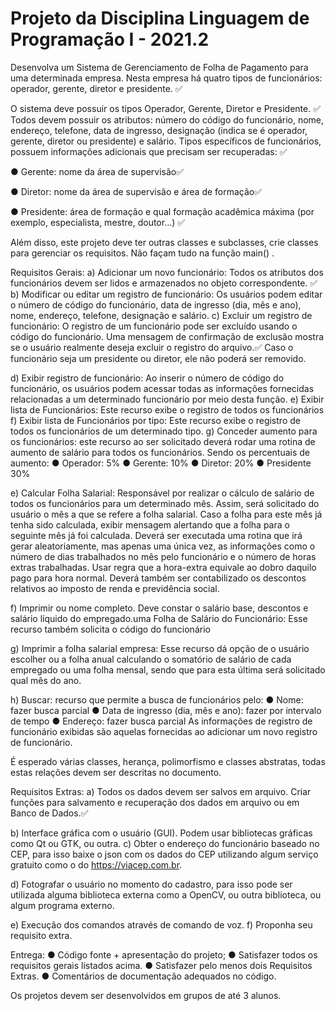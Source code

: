# Projeto da Disciplina Linguagem de Programação I - 2021.2


Desenvolva um Sistema de Gerenciamento de Folha de Pagamento para uma determinada
empresa. Nesta empresa há quatro tipos de funcionários: operador, gerente, diretor e
presidente. ✅




O sistema deve possuir os tipos Operador, Gerente, Diretor e Presidente. ✅
Todos devem possuir os atributos: número do código do funcionário, nome, endereço, telefone, data de ingresso, designação (indica se é operador, gerente, diretor ou presidente) e salário. Tipos específicos de funcionários, possuem informações adicionais que precisam ser recuperadas: ✅



● Gerente: nome da área de supervisão✅

● Diretor: nome da área de supervisão e área de formação✅

● Presidente: área de formação e qual formação acadêmica máxima (por exemplo,
especialista, mestre, doutor...) ✅




Além disso, este projeto deve ter outras classes e subclasses, crie classes para gerenciar os
requisitos. Não façam tudo na função main() .

Requisitos Gerais:
a) Adicionar um novo funcionário: Todos os atributos dos funcionários devem ser lidos e
armazenados no objeto correspondente. ✅
b) Modificar ou editar um registro de funcionário: Os usuários podem editar o número de
código do funcionário, data de ingresso (dia, mês e ano), nome, endereço, telefone, designação
e salário.
c) Excluir um registro de funcionário: O registro de um funcionário pode ser excluído usando o
código do funcionário. Uma mensagem de confirmação de exclusão mostra se o usuário
realmente deseja excluir o registro do arquivo.✅
 Caso o funcionário seja um presidente ou diretor, ele não poderá ser removido.

d) Exibir registro de funcionário: Ao inserir o número de código do funcionário, os usuários
podem acessar todas as informações fornecidas relacionadas a um determinado funcionário
por meio desta função.
e) Exibir lista de Funcionários: Este recurso exibe o registro de todos os funcionários
f) Exibir lista de Funcionários por tipo: Este recurso exibe o registro de todos os funcionários de
um determinado tipo.
g) Conceder aumento para os funcionários: este recurso ao ser solicitado deverá rodar uma
rotina de aumento de salário para todos os funcionários. Sendo os percentuais de aumento:
● Operador: 5%
● Gerente: 10%
● Diretor: 20%
● Presidente 30%




e) Calcular Folha Salarial: Responsável por realizar o cálculo de salário de todos os funcionários
para um determinado mês. Assim, será solicitado do usuário o mês a que se refere a folha
salarial. Caso a folha para este mês já tenha sido calculada, exibir mensagem alertando que a
folha para o seguinte mês já foi calculada. Deverá ser executada uma rotina que irá gerar
aleatoriamente, mas apenas uma única vez, as informações como o número de dias
trabalhados no mês pelo funcionário e o número de horas extras trabalhadas. Usar regra que a
hora-extra equivale ao dobro daquilo pago para hora normal. Deverá também ser contabilizado
os descontos relativos ao imposto de renda e previdência social.


f) Imprimir ou nome completo. Deve constar o salário base, descontos e salário líquido do
empregado.uma Folha de Salário do Funcionário: Esse recurso também solicita o código do
funcionário 

g) Imprimir a folha salarial empresa: Esse recurso dá opção de o usuário escolher ou a folha
anual calculando o somatório de salário de cada empregado ou uma folha mensal, sendo que
para esta última será solicitado qual mês do ano.


h) Buscar: recurso que permite a busca de funcionários pelo:
● Nome: fazer busca parcial
● Data de ingresso (dia, mês e ano): fazer por intervalo de tempo
● Endereço: fazer busca parcial
As informações de registro de funcionário exibidas são aquelas fornecidas ao adicionar um
novo registro de funcionário.


É esperado várias classes, herança, polimorfismo e classes abstratas, todas estas relações
devem ser descritas no documento.




Requisitos Extras:
a) Todos os dados devem ser salvos em arquivo. Criar funções para salvamento e recuperação
dos dados em arquivo ou em Banco de Dados.✅

b) Interface gráfica com o usuário (GUI). Podem usar bibliotecas gráficas como Qt ou GTK, ou
outra.
c) Obter o endereço do funcionário baseado no CEP, para isso baixe o json com os dados do
CEP utilizando algum serviço gratuito como o do https://viacep.com.br.

d) Fotografar o usuário no momento do cadastro, para isso pode ser utilizada alguma biblioteca
externa como a OpenCV, ou outra biblioteca, ou algum programa externo.

e) Execução dos comandos através de comando de voz.
f) Proponha seu requisito extra.

Entrega:
● Código fonte + apresentação do projeto;
● Satisfazer todos os requisitos gerais listados acima.
● Satisfazer pelo menos dois Requisitos Extras.
● Comentários de documentação adequados no código. 

Os projetos devem ser desenvolvidos em grupos de até 3 alunos.
